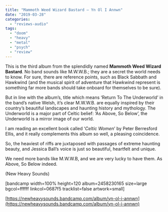 ```yaml
---
title: "Mammoth Weed Wizard Bastard – Yn Ol I Annwn"
date: "2019-03-28"
categories: 
  - "reviews-audio"
tags: 
  - "doom"
  - "heavy"
  - "metal"
  - "psych"
  - "review"
---
```


This is the third album from the splendidly named **Mammoth Weed Wizard Bastard**. No band sounds like M.W.W.B.; they are a secret the world needs to know. For sure, there are reference points, such as Black Sabbath and Hawkwind (and the musical spirit of adventure that Hawkwind represent is something far more bands should take onboard for themselves to be sure).

But in line with the album’s, title which means ‘Return To The Underworld’ in the band’s native Welsh, it’s clear M.W.W.B. are equally inspired by their country’s beautiful landscapes and haunting history and mythology. The Underworld is a major part of Celtic belief: ‘As Above, So Below’, the Underworld is a mirror image of our world.

I am reading an excellent book called ‘_Celtic Women_’ by Peter Berresford Ellis, and it really complements this album so well, a pleasing coincidence.

So, the heaviest of riffs are juxtaposed with passages of extreme haunting beauty, and Jessica Ball’s voice is just so beautiful, heartfelt and unique.

We need more bands like M.W.W.B, and we are very lucky to have them. As Above, So Below indeed.

(New Heavy Sounds)

\[bandcamp width=100% height=120 album=2458230165 size=large bgcol=ffffff linkcol=0687f5 tracklist=false artwork=small\]

[https://newheavysounds.bandcamp.com/album/yn-ol-i-annwn](https://newheavysounds.bandcamp.com/album/yn-ol-i-annwn)
